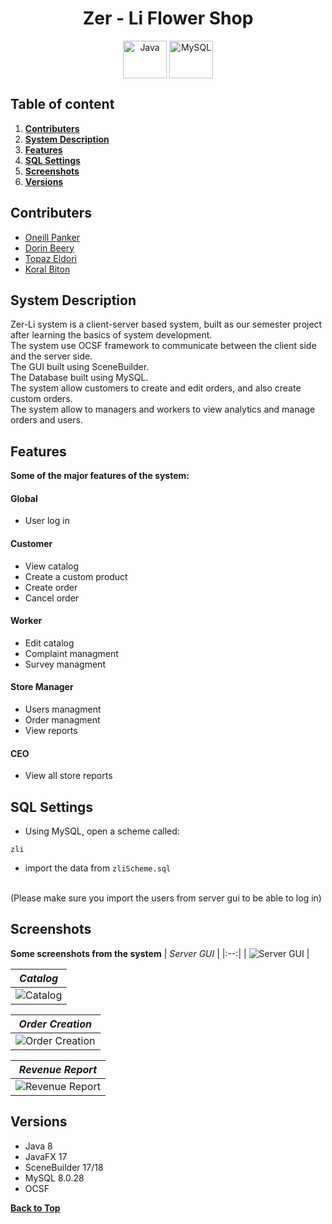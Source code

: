 <h1 align="center" id="top">Zer - Li Flower Shop</h1>

<p align="center" width="100%">
    <a href="#"><img align="center" src="https://user-images.githubusercontent.com/66797449/179539867-f24505fc-5848-4c23-b47b-78475851aec2.svg" title="Java" width="70" height="60"/></a>
    <a href="#"><img align="center" src="https://user-images.githubusercontent.com/66797449/179539964-66b7b78f-3d63-493a-9bdd-6b048f7faaac.svg" title="MySQL" width="70" height="60"/></a>
</p>

## Table of content
1. **[Contributers](#contributers)**
2. **[System Description](#system-description)**
3. **[Features](#features)**
4. **[SQL Settings](#sql)**
5. **[Screenshots](#screenshots)**
6. **[Versions](#versions)**

<a id="contributers"></a>
## Contributers
- [Oneill Panker](https://github.com/oneill19)
- [Dorin Beery](https://github.com/DorinBe)
- [Topaz Eldori](https://github.com/TopazEld)
- [Koral Biton](https://github.com/KoralBiton18)

<a id="system-description"></a>
## System Description
Zer-Li system is a client-server based system, built as our semester project after learning the basics of system development.
<br/>
The system use OCSF framework to communicate between the client side and the server side.
<br/>
The GUI built using SceneBuilder.
<br/>
The Database built using MySQL.
<br/>
The system allow customers to create and edit orders, and also create custom orders.
<br/>
The system allow to managers and workers to view analytics and manage orders and users.

<a id="features"></a>
## Features
**Some of the major features of the system:**
#### Global
- User log in

#### Customer
- View catalog
- Create a custom product
- Create order
- Cancel order

#### Worker
- Edit catalog
- Complaint managment
- Survey managment

#### Store Manager
- Users managment
- Order managment
- View reports


#### CEO
- View all store reports

<a id="sql"></a>
## SQL Settings
- Using MySQL, open a scheme called:
```
zli
```

- import the data from ```zliScheme.sql```

<br/>
(Please make sure you import the users from server gui to be able to log in)

<a id="screenshots"></a>
## Screenshots
**Some screenshots from the system**
| *Server GUI* |
|:--:|
| ![Server GUI](https://user-images.githubusercontent.com/66797449/179574970-43ef252d-0a9a-4936-804c-9027cb0e2042.png) |

| *Catalog* |
|:--:|
| ![Catalog](https://user-images.githubusercontent.com/66797449/179575049-6389a70f-c630-4a20-9595-5e6a1dfa8941.png) |

| *Order Creation* |
|:--:|
| ![Order Creation](https://user-images.githubusercontent.com/66797449/179575415-edb0e374-dd58-4d0d-a968-7654ff3404d2.png) |

| *Revenue Report* |
|:--:|
| ![Revenue Report](https://user-images.githubusercontent.com/66797449/179575093-15ef5a8e-b99e-4606-b0ba-be822f97367b.png) |

<a id="version"></a>
## Versions
- Java 8
- JavaFX 17
- SceneBuilder 17/18
- MySQL 8.0.28
- OCSF

**[Back to Top](#top)**
